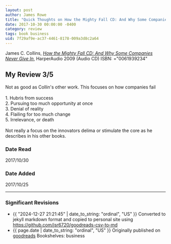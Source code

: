 ```yaml
---
layout: post
author: James Rowe
title: "Quick Thoughts on How the Mighty Fall CD: And Why Some Companies Never Give In"
date: 2017-10-30 00:00:00 -0400
category: review
tags: book business
uid: 7f29af9e-ac37-4461-8178-009a3d8c2a64
---
```


James C. Collins, *[How the Mighty Fall CD: And Why Some Companies Never Give In](https://www.goodreads.com/book/show/6942991)*,  HarperAudio 2009 (Audio CD) ISBN: ="0061939234"

## My Review 3/5

Not as good as Collin's other work. This focuses on how companies fail<br/><br/>1. Hubris from success<br/>2. Pursuing too much opportunity at once<br/>3. Denial of reality<br/>4. Flailing for too much change<br/>5. Irrelevance, or death<br/><br/>Not really a focus on the innovators delima or stimulate the core as he describes in his other books.

### Date Read
2017/10/30

### Date Added
2017/10/25

---

### Significant Revisions

- {{ "2024-12-27 21:21:45" | date_to_string: "ordinal", "US" }} Converted to jekyll markdown format and copied to personal site using <https://github.com/jsr6720/goodreads-csv-to-md>
- {{ page.date | date_to_string: "ordinal", "US" }} Originally published on [goodreads](https://www.goodreads.com) Bookshelves: business